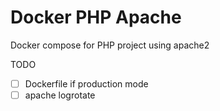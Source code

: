 # Docker PHP Apache

Docker compose for PHP project using apache2

TODO
 - [ ] Dockerfile if production mode
 - [ ] apache logrotate
